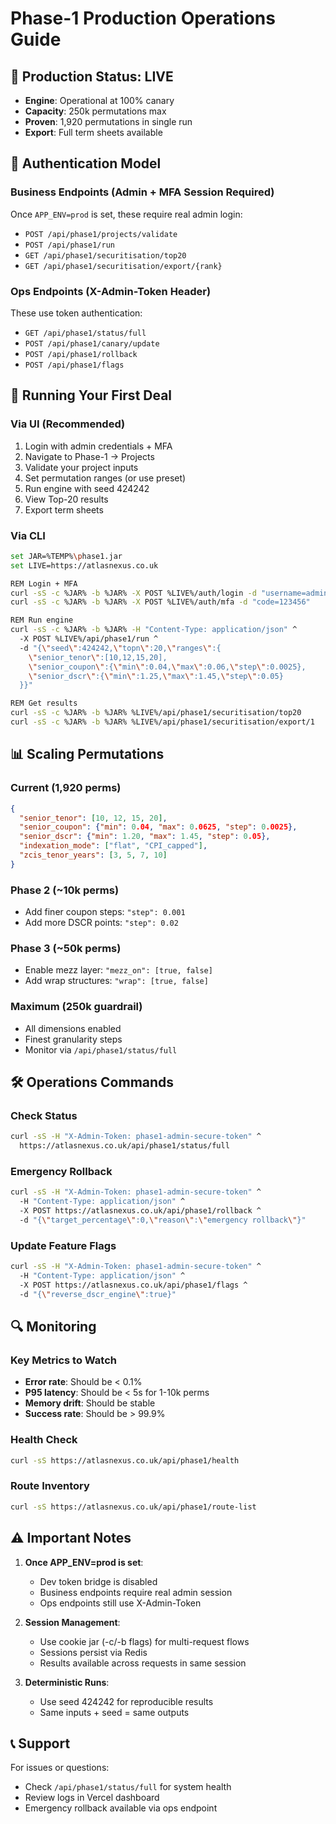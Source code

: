 # Phase-1 Production Operations Guide

## 🚀 Production Status: LIVE

- **Engine**: Operational at 100% canary
- **Capacity**: 250k permutations max
- **Proven**: 1,920 permutations in single run
- **Export**: Full term sheets available

## 🔐 Authentication Model

### Business Endpoints (Admin + MFA Session Required)
Once `APP_ENV=prod` is set, these require real admin login:
- `POST /api/phase1/projects/validate`
- `POST /api/phase1/run`
- `GET /api/phase1/securitisation/top20`
- `GET /api/phase1/securitisation/export/{rank}`

### Ops Endpoints (X-Admin-Token Header)
These use token authentication:
- `GET /api/phase1/status/full`
- `POST /api/phase1/canary/update`
- `POST /api/phase1/rollback`
- `POST /api/phase1/flags`

## 💼 Running Your First Deal

### Via UI (Recommended)
1. Login with admin credentials + MFA
2. Navigate to Phase-1 → Projects
3. Validate your project inputs
4. Set permutation ranges (or use preset)
5. Run engine with seed 424242
6. View Top-20 results
7. Export term sheets

### Via CLI
```bash
set JAR=%TEMP%\phase1.jar
set LIVE=https://atlasnexus.co.uk

REM Login + MFA
curl -sS -c %JAR% -b %JAR% -X POST %LIVE%/auth/login -d "username=admin&password=***"
curl -sS -c %JAR% -b %JAR% -X POST %LIVE%/auth/mfa -d "code=123456"

REM Run engine
curl -sS -c %JAR% -b %JAR% -H "Content-Type: application/json" ^
  -X POST %LIVE%/api/phase1/run ^
  -d "{\"seed\":424242,\"topn\":20,\"ranges\":{
    \"senior_tenor\":[10,12,15,20],
    \"senior_coupon\":{\"min\":0.04,\"max\":0.06,\"step\":0.0025},
    \"senior_dscr\":{\"min\":1.25,\"max\":1.45,\"step\":0.05}
  }}"

REM Get results
curl -sS -c %JAR% -b %JAR% %LIVE%/api/phase1/securitisation/top20
curl -sS -c %JAR% -b %JAR% %LIVE%/api/phase1/securitisation/export/1
```

## 📊 Scaling Permutations

### Current (1,920 perms)
```json
{
  "senior_tenor": [10, 12, 15, 20],
  "senior_coupon": {"min": 0.04, "max": 0.0625, "step": 0.0025},
  "senior_dscr": {"min": 1.20, "max": 1.45, "step": 0.05},
  "indexation_mode": ["flat", "CPI_capped"],
  "zcis_tenor_years": [3, 5, 7, 10]
}
```

### Phase 2 (~10k perms)
- Add finer coupon steps: `"step": 0.001`
- Add more DSCR points: `"step": 0.02`

### Phase 3 (~50k perms)
- Enable mezz layer: `"mezz_on": [true, false]`
- Add wrap structures: `"wrap": [true, false]`

### Maximum (250k guardrail)
- All dimensions enabled
- Finest granularity steps
- Monitor via `/api/phase1/status/full`

## 🛠️ Operations Commands

### Check Status
```bash
curl -sS -H "X-Admin-Token: phase1-admin-secure-token" ^
  https://atlasnexus.co.uk/api/phase1/status/full
```

### Emergency Rollback
```bash
curl -sS -H "X-Admin-Token: phase1-admin-secure-token" ^
  -H "Content-Type: application/json" ^
  -X POST https://atlasnexus.co.uk/api/phase1/rollback ^
  -d "{\"target_percentage\":0,\"reason\":\"emergency rollback\"}"
```

### Update Feature Flags
```bash
curl -sS -H "X-Admin-Token: phase1-admin-secure-token" ^
  -H "Content-Type: application/json" ^
  -X POST https://atlasnexus.co.uk/api/phase1/flags ^
  -d "{\"reverse_dscr_engine\":true}"
```

## 🔍 Monitoring

### Key Metrics to Watch
- **Error rate**: Should be < 0.1%
- **P95 latency**: Should be < 5s for 1-10k perms
- **Memory drift**: Should be stable
- **Success rate**: Should be > 99.9%

### Health Check
```bash
curl -sS https://atlasnexus.co.uk/api/phase1/health
```

### Route Inventory
```bash
curl -sS https://atlasnexus.co.uk/api/phase1/route-list
```

## ⚠️ Important Notes

1. **Once APP_ENV=prod is set**:
   - Dev token bridge is disabled
   - Business endpoints require real admin session
   - Ops endpoints still use X-Admin-Token

2. **Session Management**:
   - Use cookie jar (-c/-b flags) for multi-request flows
   - Sessions persist via Redis
   - Results available across requests in same session

3. **Deterministic Runs**:
   - Use seed 424242 for reproducible results
   - Same inputs + seed = same outputs

## 📞 Support

For issues or questions:
- Check `/api/phase1/status/full` for system health
- Review logs in Vercel dashboard
- Emergency rollback available via ops endpoint